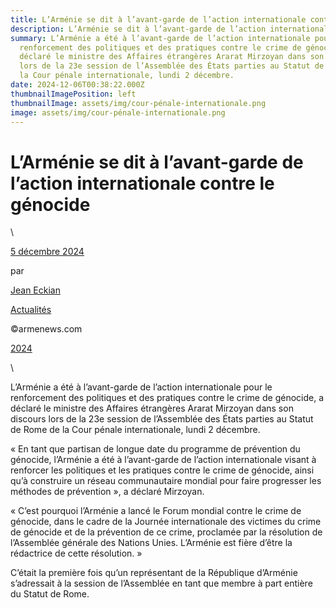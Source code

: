 ```yaml
---
title: L’Arménie se dit à l’avant-garde de l’action internationale contre le génocide
description: L’Arménie se dit à l’avant-garde de l’action internationale contre le génocide
summary: L’Arménie a été à l’avant-garde de l’action internationale pour le
  renforcement des politiques et des pratiques contre le crime de génocide, a
  déclaré le ministre des Affaires étrangères Ararat Mirzoyan dans son discours
  lors de la 23e session de l’Assemblée des États parties au Statut de Rome de
  la Cour pénale internationale, lundi 2 décembre.
date: 2024-12-06T00:38:22.000Z
thumbnailImagePosition: left
thumbnailImage: assets/img/cour-pénale-internationale.png
image: assets/img/cour-pénale-internationale.png
---
```



<!--StartFragment-->

# L’Arménie se dit à l’avant-garde de l’action internationale contre le génocide

<!--EndFragment-->\

<!--StartFragment-->

[5 décembre 2024](https://www.armenews.com/larmenie-se-dit-a-lavant-garde-de-laction-internationale-contre-le-genocide/)

par

[Jean Eckian](https://www.armenews.com/author/jeaneck/)

[Actualités](https://www.armenews.com/categorie/actualites/)

©armenews.com

[2024](https://www.armenews.com/larmenie-se-dit-a-lavant-garde-de-laction-internationale-contre-le-genocide/)

<!--EndFragment-->\

<!--StartFragment-->

L’Arménie a été à l’avant-garde de l’action internationale pour le renforcement des politiques et des pratiques contre le crime de génocide, a déclaré le ministre des Affaires étrangères Ararat Mirzoyan dans son discours lors de la 23e session de l’Assemblée des États parties au Statut de Rome de la Cour pénale internationale, lundi 2 décembre.

« En tant que partisan de longue date du programme de prévention du génocide, l’Arménie a été à l’avant-garde de l’action internationale visant à renforcer les politiques et les pratiques contre le crime de génocide, ainsi qu’à construire un réseau communautaire mondial pour faire progresser les méthodes de prévention », a déclaré Mirzoyan.

« C’est pourquoi l’Arménie a lancé le Forum mondial contre le crime de génocide, dans le cadre de la Journée internationale des victimes du crime de génocide et de la prévention de ce crime, proclamée par la résolution de l’Assemblée générale des Nations Unies. L’Arménie est fière d’être la rédactrice de cette résolution. »

C’était la première fois qu’un représentant de la République d’Arménie s’adressait à la session de l’Assemblée en tant que membre à part entière du Statut de Rome.

<!--EndFragment-->